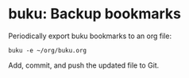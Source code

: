 # buku: Backup bookmarks

Periodically export buku bookmarks to an org file:

`buku -e ~/org/buku.org`

Add, commit, and push the updated file to Git.

